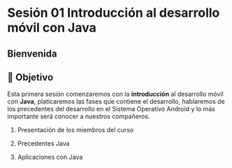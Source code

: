 # Sesión 01 Introducción al desarrollo móvil con Java 

## Bienvenida

## 🎯 Objetivo

Esta primera sesión  comenzaremos con la **introducción** al desarrollo móvil con **Java**, platicaremos las fases que contiene el desarrollo, hablaremos de los precedentes del desarrollo en el Sistema Operativo Android y lo más importante será conocer a nuestros compañeros.

1. Presentación de los miembros del curso

2. Precedentes Java   

3. Aplicaciones con Java